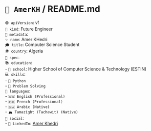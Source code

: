 # `🌱 AmerKH` / README.md

`🟢 apiVersion`: v1  
`🌿 kind`: Future Engineer  
`📌 metadata`:  
    `✨ name`: Amer KHedri  
    `🎓 title`: Computer Science Student  
    `🌍 country`: Algeria  
`🔧 spec`:  
    `📚 education`:  
      - `🏫 school`: Higher School of Computer Science & Technology (ESTIN)  
    `💻 skills`:  
      - `🐍 Python`  
      - `🧩 Problem Solving`    
    `💬 languages`:  
      - `🇬🇧 English (Professional)`  
      - `🇫🇷 French (Professional)`  
      - `🇸🇦 Arabic (Native)`  
      - `🏔 Tamazight (Tachawit) (Native)`  
    `📱 social`:  
      - `🔗 LinkedIn`: [Amer Khedri](https://www.linkedin.com/in/amer-khedri-a2872b272)  

